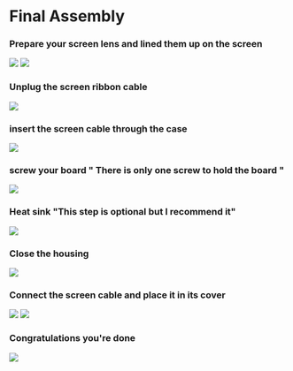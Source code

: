 # Final Assembly

### Prepare your screen lens and lined them up on the screen
![](1.JPG)
![](2.JPG)
### Unplug the screen ribbon cable
![](3.JPG)
### insert the screen cable through the case 
![](4.JPG)
### screw your board "  There is only one screw to hold the board "
![](5.JPG)
### Heat sink "This step is optional but I recommend it"
![](6.JPG)
### Close the housing 
![](7.JPG)
### Connect the screen cable and place it in its cover 
![](8.JPG)
![](9.JPG)
### Congratulations you're done
![](10.JPG)

